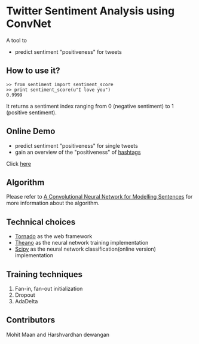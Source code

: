 # Twitter Sentiment Analysis using ConvNet

A tool to 

- predict sentiment "positiveness" for tweets


## How to use it?

```
>> from sentiment import sentiment_score
>> print sentiment_score(u"I love you")
0.9999
```

It returns a sentiment index ranging from 0 (negative sentiment) to 1 (positive sentiment). 

## Online Demo

- predict sentiment "positiveness" for single tweets
- gain an overview of the "positiveness" of [hashtags](https://support.twitter.com/articles/49309-using-hashtags-on-twitter#)


Click [here](https://twitter-sentiment-cnn.herokuapp.com/)

## Algorithm


Please refer to [A Convolutional Neural Network for Modelling Sentences](http://nal.co/papers/Kalchbrenner_DCNN_ACL14) for more information about the algorithm.

## Technical choices

- [Tornado](http://www.tornadoweb.org/en/stable/) as the web framework
- [Theano](http://deeplearning.net/software/theano/) as the neural network training implementation
- [Scipy](http://www.scipy.org/) as the neural network classification(online version) implementation

## Training techniques

1. Fan-in, fan-out initialization
2. Dropout
3. AdaDelta

## Contributors
Mohit Maan and Harshvardhan dewangan
